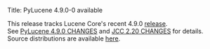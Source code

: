 Title: PyLucene 4.9.0-0 available

This release tracks Lucene Core's recent 4.9.0 <a href="https://lucene.apache.org/core/corenews.html">release</a>.<br/>
See <a href="https://svn.apache.org/repos/asf/lucene/pylucene/tags/pylucene_4_9_0/CHANGES">PyLucene 4.9.0 CHANGES</a> and <a href="https://svn.apache.org/repos/asf/lucene/pylucene/trunk/jcc/CHANGES">JCC 2.20 CHANGES</a> for details.<br/>
Source distributions are available <a href="https://archive.apache.org/dist/lucene/pylucene/">here</a>.<br/>


